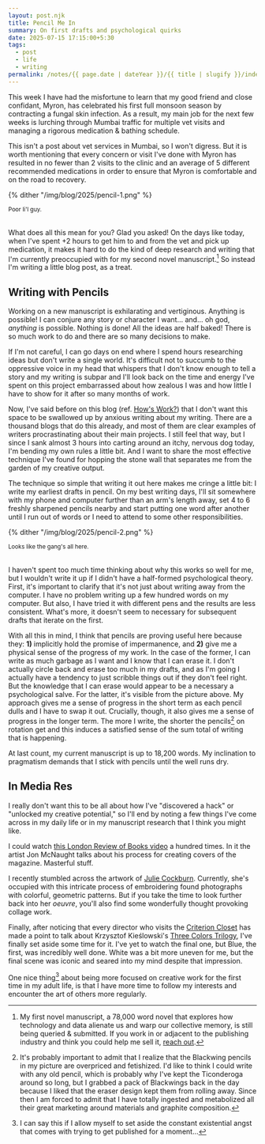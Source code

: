 ```yaml
---
layout: post.njk
title: Pencil Me In
summary: On first drafts and psychological quirks
date: 2025-07-15 17:15:00+5:30
tags:
  - post
  - life
  - writing
permalink: /notes/{{ page.date | dateYear }}/{{ title | slugify }}/index.html
---
```


This week I have had the misfortune to learn that my good friend and close confidant, Myron, has celebrated his first full monsoon season by contracting a fungal skin infection. As a result, my main job for the next few weeks is lurching through Mumbai traffic for multiple vet visits and managing a rigorous medication & bathing schedule.

This isn't a post about vet services in Mumbai, so I won't digress. But it is worth mentioning that every concern or visit I've done with Myron has resulted in no fewer than 2 visits to the clinic and an average of 5 different recommended medications in order to ensure that Myron is comfortable and on the road to recovery.

{% dither "/img/blog/2025/pencil-1.png" %}
<div class="center-text"><small>Poor li'l guy.</small></div><br />

What does all this mean for you? Glad you asked! On the days like today, when I've spent +2 hours to get him to and from the vet and pick up medication, it makes it hard to do the kind of deep research and writing that I'm currently preoccupied with for my second novel manuscript.[^1] So instead I'm writing a little blog post, as a treat.


## Writing with Pencils

Working on a new manuscript is exhilarating and vertiginous. Anything is possible! I can conjure any story or character I want... and... oh god, _anything_ is possible. Nothing is done! All the ideas are half baked! There is so much work to do and there are so many decisions to make.

If I'm not careful, I can go days on end where I spend hours researching ideas but don't write a single world. It's difficult not to succumb to the oppressive voice in my head that whispers that I don't know enough to tell a story and my writing is subpar and I'll look back on the time and energy I've spent on this project embarrassed about how zealous I was and how little I have to show for it after so many months of work.

Now, I've said before on this blog (ref. [How's Work?](/notes/2024/how-s-work/)) that I don't want this space to be swallowed up by anxious writing about my writing. There are a thousand blogs that do this already, and most of them are clear examples of writers procrastinating about their main projects. I still feel that way, but I since I sank almost 3 hours into carting around an itchy, nervous dog today, I'm bending my own rules a little bit. And I want to share the most effective technique I've found for hopping the stone wall that separates me from the garden of my creative output.

The technique so simple that writing it out here makes me cringe a little bit: I write my earliest drafts in pencil. On my best writing days, I'll sit somewhere with my phone and computer further than an arm's length away, set 4 to 6 freshly sharpened pencils nearby and start putting one word after another until I run out of words or I need to attend to some other responsibilities.

{% dither "/img/blog/2025/pencil-2.png" %}
<div class="center-text"><small>Looks like the gang's all here.</small></div><br />

I haven't spent too much time thinking about why this works so well for me, but I wouldn't write it up if I didn't have a half-formed psychological theory. First, it's important to clarify that it's not just about writing away from the computer. I have no problem writing up a few hundred words on my computer. But also, I have tried it with different pens and the results are less consistent. What's more, it doesn't seem to necessary for subsequent drafts that iterate on the first.

With all this in mind, I think that pencils are proving useful here because they: **1)** implicitly hold the promise of impermanence, and **2)** give me a physical sense of the progress of my work. In the case of the former, I can write as much garbage as I want and I know that I can erase it. I don't actually circle back and erase too much in my drafts, and as I'm going I actually have a tendency to just scribble things out if they don't feel right. But the knowledge that I can erase would appear to be a necessary a psychological salve. For the latter, it's visible from the picture above. My approach gives me a sense of progress in the short term as each pencil dulls and I have to swap it out. Crucially, though, it also gives me a sense of progress in the longer term. The more I write, the shorter the pencils[^2] on rotation get and this induces a satisfied sense of the sum total of writing that is happening.

At last count, my current manuscript is up to 18,200 words. My inclination to pragmatism demands that I stick with pencils until the well runs dry.

## In Media Res

I really don't want this to be all about how I've "discovered a hack" or "unlocked my creative potential," so I'll end by noting a few things I've come across in my daily life or in my manuscript research that I think you might like.

I could watch [this London Review of Books video](https://www.youtube.com/watch?v=Ef6tlFVigsQ) a hundred times. In it the artist Jon McNaught talks about his process for creating covers of the magazine. Masterful stuff.

I recently stumbled across the artwork of [Julie Cockburn](https://www.studiointernational.com/julie-cockburn-interview-telling-it-slant-flowers-gallery-kingsland-road-london). Currently, she's occupied with this intricate process of embroidering found photographs with colorful, geometric patterns. But if you take the time to look further back into her _oeuvre_, you'll also find some wonderfully thought provoking collage work.

Finally, after noticing that every director who visits the [Criterion Closet](https://www.youtube.com/playlist?list=PL7D89754A5DAD1E8E) has made a point to talk about Krzysztof Kieślowski's [Three Colors Trilogy](https://en.wikipedia.org/wiki/Three_Colours_trilogy), I've finally set aside some time for it. I've yet to watch the final one, but Blue, the first, was incredibly well done. White was a bit more uneven for me, but the final scene was iconic and seared into my mind despite that impression.

One nice thing[^3] about being more focused on creative work for the first time in my adult life, is that I have more time to follow my interests and encounter the art of others more regularly.


[^1]: My first novel manuscript, a 78,000 word novel that explores how technology and data alienate us and warp our collective memory, is still being queried & submitted. If you work in or adjacent to the publishing industry and think you could help me sell it, [reach out](mailto:josh@cyberb.space).
[^2]: It's probably important to admit that I realize that the Blackwing pencils in my picture are overpriced and fetishized. I'd like to think I could write with any old pencil, which is probably why I've kept the Ticonderoga around so long, but I grabbed a pack of Blackwings back in the day because I liked that the eraser design kept them from rolling away. Since then I am forced to admit that I have totally ingested and metabolized all their great marketing around materials and graphite composition.
[^3]: I can say this if I allow myself to set aside the constant existential angst that comes with trying to get published for a moment...
